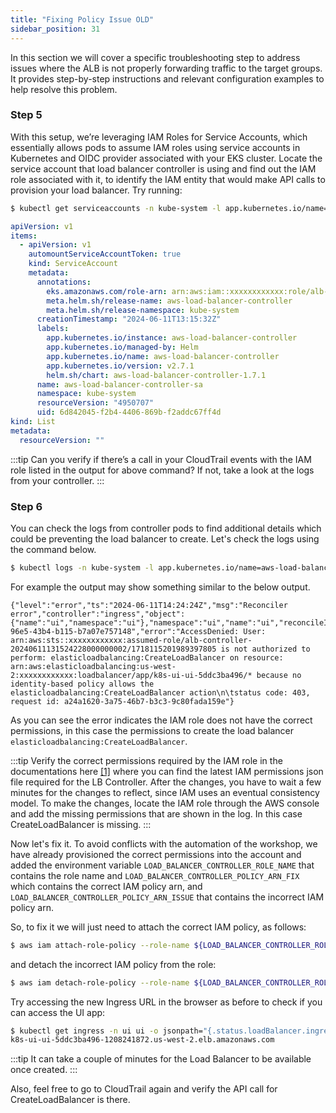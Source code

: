 ```yaml
---
title: "Fixing Policy Issue OLD"
sidebar_position: 31
---
```


In this section we will cover a specific troubleshooting step to address issues where the ALB is not properly forwarding traffic to the target groups. It provides step-by-step instructions and relevant configuration examples to help resolve this problem.

### Step 5

With this setup, we’re leveraging IAM Roles for Service Accounts, which essentially allows pods to assume IAM roles using service accounts in Kubernetes and OIDC provider associated with your EKS cluster. Locate the service account that load balancer controller is using and find out the IAM role associated with it, to identify the IAM entity that would make API calls to provision your load balancer.
Try running:

```bash
$ kubectl get serviceaccounts -n kube-system -l app.kubernetes.io/name=aws-load-balancer-controller -o yaml
```

```yaml {8}
apiVersion: v1
items:
  - apiVersion: v1
    automountServiceAccountToken: true
    kind: ServiceAccount
    metadata:
      annotations:
        eks.amazonaws.com/role-arn: arn:aws:iam::xxxxxxxxxxxx:role/alb-controller-20240611131524228000000002
        meta.helm.sh/release-name: aws-load-balancer-controller
        meta.helm.sh/release-namespace: kube-system
      creationTimestamp: "2024-06-11T13:15:32Z"
      labels:
        app.kubernetes.io/instance: aws-load-balancer-controller
        app.kubernetes.io/managed-by: Helm
        app.kubernetes.io/name: aws-load-balancer-controller
        app.kubernetes.io/version: v2.7.1
        helm.sh/chart: aws-load-balancer-controller-1.7.1
      name: aws-load-balancer-controller-sa
      namespace: kube-system
      resourceVersion: "4950707"
      uid: 6d842045-f2b4-4406-869b-f2addc67ff4d
kind: List
metadata:
  resourceVersion: ""
```

:::tip
Can you verify if there’s a call in your CloudTrail events with the IAM role listed in the output for above command? If not, take a look at the logs from your controller.
:::

### Step 6

You can check the logs from controller pods to find additional details which could be preventing the load balancer to create. Let's check the logs using the command below.

```bash
$ kubectl logs -n kube-system -l app.kubernetes.io/name=aws-load-balancer-controller
```

For example the output may show something similar to the below output.

```text
{"level":"error","ts":"2024-06-11T14:24:24Z","msg":"Reconciler error","controller":"ingress","object":{"name":"ui","namespace":"ui"},"namespace":"ui","name":"ui","reconcileID":"49d27bbb-96e5-43b4-b115-b7a07e757148","error":"AccessDenied: User: arn:aws:sts::xxxxxxxxxxxx:assumed-role/alb-controller-20240611131524228000000002/1718115201989397805 is not authorized to perform: elasticloadbalancing:CreateLoadBalancer on resource: arn:aws:elasticloadbalancing:us-west-2:xxxxxxxxxxxx:loadbalancer/app/k8s-ui-ui-5ddc3ba496/* because no identity-based policy allows the elasticloadbalancing:CreateLoadBalancer action\n\tstatus code: 403, request id: a24a1620-3a75-46b7-b3c3-9c80fada159e"}
```

As you can see the error indicates the IAM role does not have the correct permissions, in this case the permissions to create the load balancer `elasticloadbalancing:CreateLoadBalancer`.

:::tip
Verify the correct permissions required by the IAM role in the documentations here [[1]](https://kubernetes-sigs.github.io/aws-load-balancer-controller/v2.4/deploy/installation/#setup-iam-manually) where you can find the latest IAM permissions json file required for the LB Controller. After the changes, you have to wait a few minutes for the changes to reflect, since IAM uses an eventual consistency model. To make the changes, locate the IAM role through the AWS console and add the missing permissions that are shown in the log. In this case CreateLoadBalancer is missing.
:::

Now let's fix it. To avoid conflicts with the automation of the workshop, we have already provisioned the correct permissions into the account and added the environment variable `LOAD_BALANCER_CONTROLLER_ROLE_NAME` that contains the role name and `LOAD_BALANCER_CONTROLLER_POLICY_ARN_FIX` which contains the correct IAM policy arn, and `LOAD_BALANCER_CONTROLLER_POLICY_ARN_ISSUE` that contains the incorrect IAM policy arn.

So, to fix it we will just need to attach the correct IAM policy, as follows:

```bash
$ aws iam attach-role-policy --role-name ${LOAD_BALANCER_CONTROLLER_ROLE_NAME} --policy-arn ${LOAD_BALANCER_CONTROLLER_POLICY_ARN_FIX}
```

and detach the incorrect IAM policy from the role:

```bash
$ aws iam detach-role-policy --role-name ${LOAD_BALANCER_CONTROLLER_ROLE_NAME} --policy-arn ${LOAD_BALANCER_CONTROLLER_POLICY_ARN_ISSUE}
```

Try accessing the new Ingress URL in the browser as before to check if you can access the UI app:

```bash timeout=180 hook=fix-5 hookTimeout=600
$ kubectl get ingress -n ui ui -o jsonpath="{.status.loadBalancer.ingress[*].hostname}{'\n'}"
k8s-ui-ui-5ddc3ba496-1208241872.us-west-2.elb.amazonaws.com
```

:::tip
It can take a couple of minutes for the Load Balancer to be available once created.
:::

Also, feel free to go to CloudTrail again and verify the API call for CreateLoadBalancer is there.
